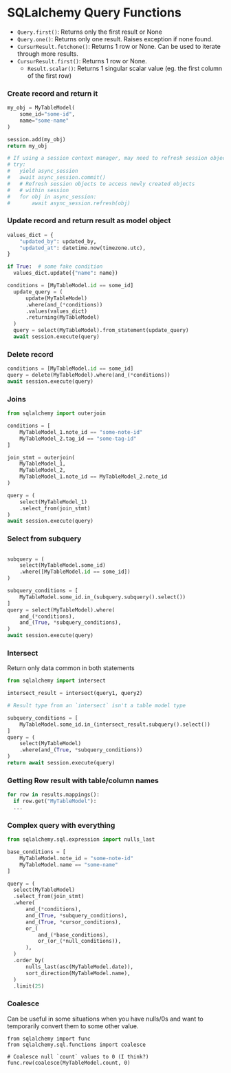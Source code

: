 # SQLalchemy Query Functions

- `Query.first()`: Returns only the first result or None
- `Query.one()`: Returns only one result. Raises exception if none found.
- `CursurResult.fetchone()`: Returns 1 row or None. Can be used to iterate through more results.
- `CursurResult.first()`: Returns 1 row or None.
  - `Result.scalar()`: Returns 1 singular scalar value (eg. the first column of the first row)

### Create record and return it
```python
my_obj = MyTableModel(
    some_id="some-id",
    name="some-name"
)

session.add(my_obj)
return my_obj

# If using a session context manager, may need to refresh session objects, eg:
# try:
#   yield async_session
#   await async_session.commit()
#   # Refresh session objects to access newly created objects
#   # within session
#   for obj in async_session:
#       await async_session.refresh(obj)
```

### Update record and return result as model object

```python
values_dict = {
    "updated_by": updated_by,
    "updated_at": datetime.now(timezone.utc),
}

if True:  # some fake condition
  values_dict.update({"name": name})

conditions = [MyTableModel.id == some_id]
  update_query = (
      update(MyTableModel)
      .where(and_(*conditions))
      .values(values_dict)
      .returning(MyTableModel)
  )
  query = select(MyTableModel).from_statement(update_query)
  await session.execute(query)
```

### Delete record

```python
conditions = [MyTableModel.id == some_id]
query = delete(MyTableModel).where(and_(*conditions))
await session.execute(query)
```

### Joins

```python
from sqlalchemy import outerjoin

conditions = [
    MyTableModel_1.note_id == "some-note-id"
    MyTableModel_2.tag_id == "some-tag-id"
]

join_stmt = outerjoin(
    MyTableModel_1,
    MyTableModel_2,
    MyTableModel_1.note_id == MyTableModel_2.note_id
)

query = (
    select(MyTableModel_1)
    .select_from(join_stmt)
)
await session.execute(query)
```

### Select from subquery

```python

subquery = (
    select(MyTableModel.some_id)
    .where([MyTableModel.id == some_id])
)

subquery_conditions = [
    MyTableModel.some_id.in_(subquery.subquery().select())
]
query = select(MyTableModel).where(
    and_(*conditions),
    and_(True, *subquery_conditions),
)
await session.execute(query)
```

### Intersect
Return only data common in both statements

```python
from sqlalchemy import intersect

intersect_result = intersect(query1, query2)

# Result type from an `intersect` isn't a table model type

subquery_conditions = [
    MyTableModel.some_id.in_(intersect_result.subquery().select())
]
query = (
    select(MyTableModel)
    .where(and_(True, *subquery_conditions))
)
return await session.execute(query)
```

### Getting Row result with table/column names

```python
for row in results.mappings():
  if row.get("MyTableModel"):
  ...
```

### Complex query with everything

```python
from sqlalchemy.sql.expression import nulls_last

base_conditions = [
    MyTableModel.note_id = "some-note-id"
    MyTableModel.name == "some-name"
]

query = (
  select(MyTableModel)
  .select_from(join_stmt)
  .where(
      and_(*conditions),
      and_(True, *subquery_conditions),
      and_(True, *cursor_conditions),
      or_(
          and_(*base_conditions),
          or_(or_(*null_conditions)),
      ),
  )
  .order_by(
      nulls_last(asc(MyTableModel.date)),
      sort_direction(MyTableModel.name),
  )
  .limit(25)
  ```

### Coalesce

Can be useful in some situations when you have nulls/0s and want to temporarily convert them to some other value.

```
from sqlalchemy import func
from sqlalchemy.sql.functions import coalesce

# Coalesce null `count` values to 0 (I think?)
func.row(coalesce(MyTableModel.count, 0) 
```            